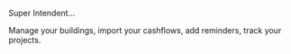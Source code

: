 Super Intendent...

Manage your buildings, import your cashflows, add reminders, track your projects.


